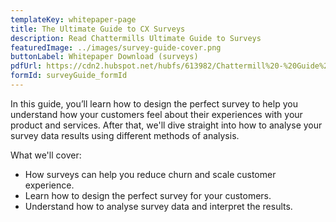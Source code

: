 ```yaml
---
templateKey: whitepaper-page
title: The Ultimate Guide to CX Surveys
description: Read Chattermills Ultimate Guide to Surveys
featuredImage: ../images/survey-guide-cover.png
buttonLabel: Whitepaper Download (surveys)
pdfUrl: https://cdn2.hubspot.net/hubfs/613982/Chattermill%20-%20Guide%20to%20Surveys-1.pdf
formId: surveyGuide_formId
---
```


In this guide, you’ll learn how to design the perfect survey to help you understand how your customers feel about their experiences with your product and services. After that, we'll dive straight into how to analyse your survey data results using different methods of analysis.

What we'll cover:

- How surveys can help you reduce churn and scale customer experience.
- Learn how to design the perfect survey for your customers.
- Understand how to analyse survey data and interpret the results.
